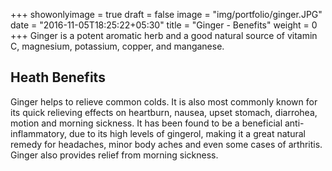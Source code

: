 +++
showonlyimage = true
draft = false
image = "img/portfolio/ginger.JPG"
date = "2016-11-05T18:25:22+05:30"
title = "Ginger - Benefits"
weight = 0
+++
Ginger is a potent aromatic herb and a good natural source of vitamin C, magnesium, potassium, copper, and manganese. 

<!--more-->

## Heath Benefits

Ginger helps to relieve common colds. It is also most commonly known for its quick relieving effects on heartburn, nausea, upset stomach, diarrohea, motion and morning sickness. It has been found to be a beneficial anti-inflammatory, due to its high levels of gingerol, making it a great natural remedy for headaches, minor body aches and even some cases of arthritis. Ginger also provides relief from morning sickness. 